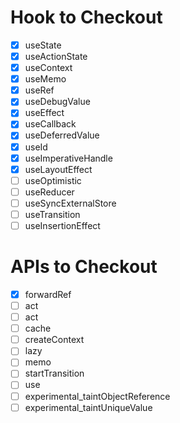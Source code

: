 # Hook to Checkout

- [x] useState
- [x] useActionState
- [x] useContext
- [x] useMemo
- [x] useRef
- [x] useDebugValue
- [x] useEffect
- [x] useCallback
- [x] useDeferredValue
- [x] useId
- [x] useImperativeHandle
- [x] useLayoutEffect
- [ ] useOptimistic
- [ ] useReducer
- [ ] useSyncExternalStore
- [ ] useTransition
- [ ] useInsertionEffect

# APIs to Checkout

- [x] forwardRef
- [ ] act
- [ ] act
- [ ] cache
- [ ] createContext
- [ ] lazy
- [ ] memo
- [ ] startTransition
- [ ] use
- [ ] experimental_taintObjectReference
- [ ] experimental_taintUniqueValue
